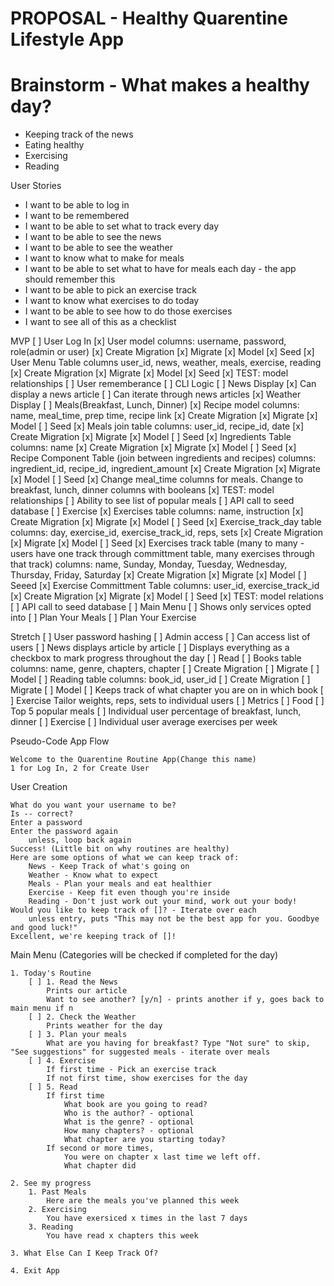# PROPOSAL - Healthy Quarentine Lifestyle App

# Brainstorm - What makes a healthy day?
* Keeping track of the news
* Eating healthy
* Exercising
* Reading


User Stories
* I want to be able to log in
* I want to be remembered
* I want to be able to set what to track every day
* I want to be able to see the news
* I want to be able to see the weather
* I want to know what to make for meals
* I want to be able to set what to have for meals each day - the app should remember this
* I want to be able to pick an exercise track
* I want to know what exercises to do today
* I want to be able to see how to do those exercises
* I want to see all of this as a checklist


MVP
[ ] User Log In
    [x] User model
        columns: username, password, role(admin or user)
        [x] Create Migration
        [x] Migrate
        [x] Model
        [x] Seed
    [x] User Menu Table
        columns user_id, news, weather, meals, exercise, reading
        [x] Create Migration
        [x] Migrate
        [x] Model
        [x] Seed
    [x] TEST: model relationships
    [ ] User rememberance
    [ ] CLI Logic
[ ] News Display
    [x] Can display a news article
    [ ] Can iterate through news articles
[x] Weather Display
[ ] Meals(Breakfast, Lunch, Dinner)
    [x] Recipe model
        columns: name, meal_time, prep time, recipe link 
        [x] Create Migration
        [x] Migrate
        [x] Model
        [ ] Seed
    [x] Meals join table
        columns: user_id, recipe_id, date
        [x] Create Migration
        [x] Migrate
        [x] Model
        [ ] Seed
    [x] Ingredients Table
        columns: name
        [x] Create Migration
        [x] Migrate
        [x] Model
        [ ] Seed
    [x] Recipe Component Table (join between ingredients and recipes)
        columns:  ingredient_id, recipe_id, ingredient_amount
        [x] Create Migration
        [x] Migrate
        [x] Model
        [ ] Seed
    [x] Change meal_time columns for meals. Change to breakfast, lunch, dinner columns with booleans
    [x] TEST: model relationships
    [ ] Ability to see list of popular meals
    [ ] API call to seed database
[ ] Exercise
    [x] Exercises table
        columns: name, instruction
        [x] Create Migration
        [x] Migrate
        [x] Model
        [ ] Seed
    [x] Exercise_track_day table
        columns: day, exercise_id, exercise_track_id, reps, sets
        [x] Create Migration
        [x] Migrate
        [x] Model
        [ ] Seed
    [x] Exercises track table (many to many - users have one track through committment table, many exercises through that track)
        columns: name, Sunday, Monday, Tuesday, Wednesday, Thursday, Friday, Saturday
        [x] Create Migration
        [x] Migrate
        [x] Model
        [ ] Seeed
    [x] Exercise Committment Table
        columns: user_id, exercise_track_id
        [x] Create Migration
        [x] Migrate
        [x] Model
        [ ] Seed
    [x] TEST: model relations
    [ ] API call to seed database
[ ] Main Menu
    [ ] Shows only services opted into
    [ ] Plan Your Meals
    [ ] Plan Your Exercise
    

Stretch
[ ] User password hashing
[ ] Admin access
    [ ] Can access list of users
[ ] News displays article by article
[ ] Displays everything as a checkbox to mark progress throughout the day
[ ] Read
    [ ] Books table
        columns: name, genre, chapters, chapter
        [ ] Create Migration
        [ ] Migrate
        [ ] Model
    [ ] Reading table
        columns: book_id, user_id
        [ ] Create Migration
        [ ] Migrate
        [ ] Model
    [ ] Keeps track of what chapter you are on in which book
[ ] Exercise
    Tailor weights, reps, sets to individual users
[ ] Metrics
    [ ] Food
        [ ] Top 5 popular meals
        [ ] Individual user percentage of breakfast, lunch, dinner
    [ ] Exercise
        [ ] Individual user average exercises per week


Pseudo-Code App Flow

    Welcome to the Quarentine Routine App(Change this name)
    1 for Log In, 2 for Create User

User Creation

    What do you want your username to be?
    Is -- correct?
    Enter a password
    Enter the password again
        unless, loop back again
    Success! (Little bit on why routines are healthy) 
    Here are some options of what we can keep track of:
        News - Keep Track of what's going on
        Weather - Know what to expect
        Meals - Plan your meals and eat healthier
        Exercise - Keep fit even though you're inside
        Reading - Don't just work out your mind, work out your body!
    Would you like to keep track of []? - Iterate over each
        unless entry, puts "This may not be the best app for you. Goodbye and good luck!"
    Excellent, we're keeping track of []!

Main Menu (Categories will be checked if completed for the day)

    1. Today's Routine
        [ ] 1. Read the News
            Prints our article
            Want to see another? [y/n] - prints another if y, goes back to main menu if n
        [ ] 2. Check the Weather
            Prints weather for the day
        [ ] 3. Plan your meals
            What are you having for breakfast? Type "Not sure" to skip, "See suggestions" for suggested meals - iterate over meals
        [ ] 4. Exercise
            If first time - Pick an exercise track
            If not first time, show exercises for the day
        [ ] 5. Read
            If first time 
                What book are you going to read?
                Who is the author? - optional
                What is the genre? - optional
                How many chapters? - optional
                What chapter are you starting today?
            If second or more times,
                You were on chapter x last time we left off.
                What chapter did 

    2. See my progress
        1. Past Meals
            Here are the meals you've planned this week
        2. Exercising
            You have exersiced x times in the last 7 days
        3. Reading
            You have read x chapters this week

    3. What Else Can I Keep Track Of?

    4. Exit App
    
    